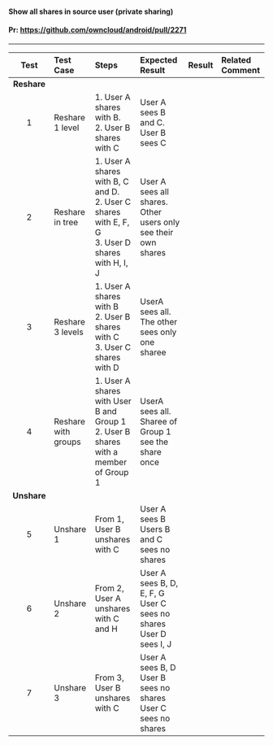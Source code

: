 #### Show all shares in source user (private sharing)

#### Pr: https://github.com/owncloud/android/pull/2271


---

 
| Test  | Test Case | Steps | Expected Result | Result | Related Comment
| :----: | :-------- | :---- | :-------------- | :-----: | :------
|**Reshare**||||||
| 1 | Reshare 1 level | 1. User A shares with B.<br>2. User B shares with C | User A sees B and C. User B sees C |  |  |
| 2 | Reshare in tree | 1. User A shares with B, C and D.<br>2. User C shares with E, F, G<br>3. User D shares with H, I, J  | User A sees all shares. Other users only see their own shares|  |  |
| 3 | Reshare 3 levels | 1. User A shares with B<br>2. User B shares with C<br>3. User C shares with D | UserA sees all. The other sees only one sharee|  |  |
| 4 | Reshare with groups | 1. User A shares with User B and Group 1<br>2. User B shares with a member of Group 1| UserA sees all. Sharee of Group 1 see the share once|  |  |
|**Unshare**||||||
| 5 | Unshare 1 | From 1, User B unshares with C|User A sees B<br>Users B and C sees no shares |  |
| 6 | Unshare 2 | From 2, User A unshares with C and H|User A sees B, D, E, F, G<br>User C sees no shares<br>User D sees I, J |  |
| 7 | Unshare 3 | From 3, User B unshares with C|User A sees B, D<br>User B sees no shares<br>User C sees no shares|  |
